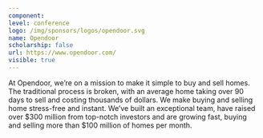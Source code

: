 ```yaml
---
component:
level: conference
logo: /img/sponsors/logos/opendoor.svg
name: Opendoor
scholarship: false
url: https://www.opendoor.com/
visible: true
---
```


At Opendoor, we’re on a mission to make it simple to buy and sell homes. The traditional process is broken, with an average home taking over 90 days to sell and costing thousands of dollars. We make buying and selling home stress-free and instant. We’ve built an exceptional team, have raised over $300 million from top-notch investors and are growing fast, buying and selling more than $100 million of homes per month.
